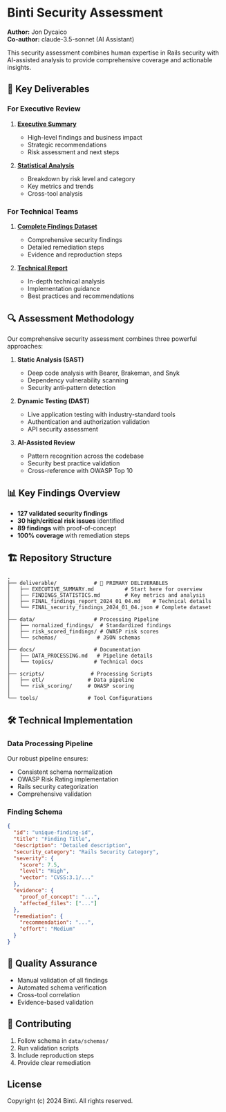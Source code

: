 # Binti Security Assessment

**Author:** Jon Dycaico  
**Co-author:** claude-3.5-sonnet (AI Assistant)

This security assessment combines human expertise in Rails security with AI-assisted analysis to provide comprehensive coverage and actionable insights.

## 🎯 Key Deliverables

### For Executive Review
1. **[Executive Summary](deliverable/EXECUTIVE_SUMMARY.md)**
   - High-level findings and business impact
   - Strategic recommendations
   - Risk assessment and next steps

2. **[Statistical Analysis](deliverable/FINDINGS_STATISTICS.md)**
   - Breakdown by risk level and category
   - Key metrics and trends
   - Cross-tool analysis

### For Technical Teams
1. **[Complete Findings Dataset](deliverable/FINAL_security_findings_2024_01_04.json)**
   - Comprehensive security findings
   - Detailed remediation steps
   - Evidence and reproduction steps

2. **[Technical Report](deliverable/FINAL_findings_report_2024_01_04.md)**
   - In-depth technical analysis
   - Implementation guidance
   - Best practices and recommendations

## 🔍 Assessment Methodology

Our comprehensive security assessment combines three powerful approaches:

1. **Static Analysis (SAST)**
   - Deep code analysis with Bearer, Brakeman, and Snyk
   - Dependency vulnerability scanning
   - Security anti-pattern detection

2. **Dynamic Testing (DAST)**
   - Live application testing with industry-standard tools
   - Authentication and authorization validation
   - API security assessment

3. **AI-Assisted Review**
   - Pattern recognition across the codebase
   - Security best practice validation
   - Cross-reference with OWASP Top 10

## 📊 Key Findings Overview

- **127 validated security findings**
- **30 high/critical risk issues** identified
- **89 findings** with proof-of-concept
- **100% coverage** with remediation steps

## 🏗️ Repository Structure

```
.
├── deliverable/            # 📌 PRIMARY DELIVERABLES
│   ├── EXECUTIVE_SUMMARY.md          # Start here for overview
│   ├── FINDINGS_STATISTICS.md        # Key metrics and analysis
│   ├── FINAL_findings_report_2024_01_04.md    # Technical details
│   └── FINAL_security_findings_2024_01_04.json # Complete dataset
│
├── data/                   # Processing Pipeline
│   ├── normalized_findings/  # Standardized findings
│   ├── risk_scored_findings/ # OWASP risk scores
│   └── schemas/             # JSON schemas
│
├── docs/                   # Documentation
│   ├── DATA_PROCESSING.md   # Pipeline details
│   └── topics/             # Technical docs
│
├── scripts/               # Processing Scripts
│   ├── etl/              # Data pipeline
│   └── risk_scoring/     # OWASP scoring
│
└── tools/                # Tool Configurations
```

## 🛠️ Technical Implementation

### Data Processing Pipeline
Our robust pipeline ensures:
- Consistent schema normalization
- OWASP Risk Rating implementation
- Rails security categorization
- Comprehensive validation

### Finding Schema
```json
{
  "id": "unique-finding-id",
  "title": "Finding Title",
  "description": "Detailed description",
  "security_category": "Rails Security Category",
  "severity": {
    "score": 7.5,
    "level": "High",
    "vector": "CVSS:3.1/..."
  },
  "evidence": {
    "proof_of_concept": "...",
    "affected_files": ["..."]
  },
  "remediation": {
    "recommendation": "...",
    "effort": "Medium"
  }
}
```

## 🔐 Quality Assurance
- Manual validation of all findings
- Automated schema verification
- Cross-tool correlation
- Evidence-based validation

## 📝 Contributing
1. Follow schema in `data/schemas/`
2. Run validation scripts
3. Include reproduction steps
4. Provide clear remediation

## License
Copyright (c) 2024 Binti. All rights reserved.